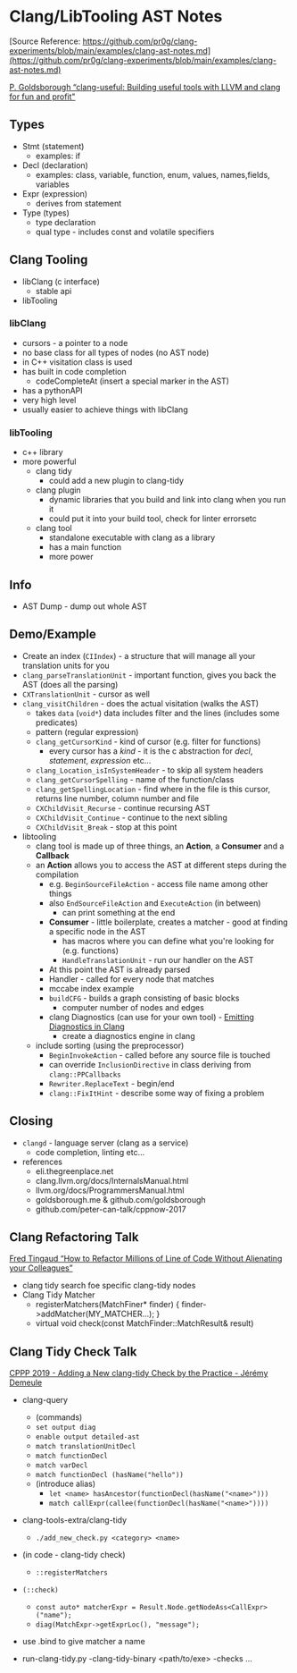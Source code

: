 # Clang/LibTooling AST Notes

[Source Reference: https://github.com/pr0g/clang-experiments/blob/main/examples/clang-ast-notes.md](https://github.com/pr0g/clang-experiments/blob/main/examples/clang-ast-notes.md)

[P. Goldsborough “clang-useful: Building useful tools with LLVM and clang for fun and profit"](https://youtu.be/E6i8jmiy8MY)

## Types

- Stmt (statement)
  - examples: if
- Decl (declaration)
  - examples: class, variable, function, enum, values, names,fields, variables
- Expr (expression)
  - derives from statement
- Type (types)
  - type declaration
  - qual type - includes const and volatile specifiers

## Clang Tooling

- libClang (c interface)
  - stable api
- libTooling

### libClang

- cursors - a pointer to a node
- no base class for all types of nodes (no AST node)
- in C++ visitation class is used
- has built in code completion
  - codeCompleteAt (insert a special marker in the AST)
- has a pythonAPI
- very high level
- usually easier to achieve things with libClang

### libTooling

- c++ library
- more powerful
  - clang tidy
    - could add a new plugin to clang-tidy
  - clang plugin
    - dynamic libraries that you build and link into clang when you run it
    - could put it into your build tool, check for linter errorsetc
  - clang tool
    - standalone executable with clang as a library
    - has a main function
    - more power

## Info

- AST Dump - dump out whole AST

## Demo/Example

- Create an index (`CIIndex`) - a structure that will manage all your translation units for you
- `clang_parseTranslationUnit` - important function, gives you back the AST (does all the parsing)
- `CXTranslationUnit` - cursor as well
- `clang_visitChildren` - does the actual visitation (walks the AST)
  - takes `data` (`void*`) data includes filter and the lines (includes some predicates)
  - pattern (regular expression)
  - `clang_getCursorKind` - kind of cursor (e.g. filter for functions)
    - every cursor has a _kind_ - it is the c abstraction for _decl_, _statement_, _expression_ etc...
  - `clang_Location_isInSystemHeader` - to skip all system headers
  - `clang_getCursorSpelling` - name of the function/class
  - `clang_getSpellingLocation` - find where in the file is this cursor, returns line number, column number and file
  - `CXChildVisit_Recurse` - continue recursing AST
  - `CXChildVisit_Continue` - continue to the next sibling
  - `CXChildVisit_Break` - stop at this point
- libtooling
  - clang tool is made up of three things, an **Action**, a **Consumer** and a **Callback**
  - an **Action** allows you to access the AST at different steps during the compilation
    - e.g. `BeginSourceFileAction` - access file name among other things
    - also `EndSourceFileAction` and `ExecuteAction` (in between)
      - can print something at the end
    - **Consumer** - little boilerplate, creates a matcher - good at finding a specific node in the AST
      - has macros where you can define what you're looking for (e.g. functions)
      - `HandleTranslationUnit` - run our handler on the AST
    - At this point the AST is already parsed
    - Handler - called for every node that matches
    - mccabe index example
    - `buildCFG` - builds a graph consisting of basic blocks
      - computer number of nodes and edges
    - clang Diagnostics (can use for your own tool) - [Emitting Diagnostics in Clang](http://www.goldsborough.me/c++/clang/llvm/tools/2017/02/24/00-00-06-emitting_diagnostics_and_fixithints_in_clang_tools)
      - create a diagnostics engine in clang
  - include sorting (using the preprocessor)
    - `BeginInvokeAction` - called before any source file is touched
    - can override `InclusionDirective` in class deriving from `clang::PPCallbacks`
    - `Rewriter.ReplaceText` - begin/end
    - `clang::FixItHint` - describe some way of fixing a problem

## Closing

- `clangd` - language server (clang as a service)
  - code completion, linting etc...
- references
  - eli.thegreenplace.net
  - clang.llvm.org/docs/InternalsManual.html
  - llvm.org/docs/ProgrammersManual.html
  - goldsborough.me & github.com/goldsborough
  - github.com/peter-can-talk/cppnow-2017

## Clang Refactoring Talk

[Fred Tingaud “How to Refactor Millions of Line of Code Without Alienating your Colleagues”](https://youtu.be/JPnN2c2odNY)

- clang tidy search foe specific clang-tidy nodes
- Clang Tidy Matcher
  - registerMatchers(MatchFiner\* finder) { finder->addMatcher(MY_MATCHER...); }
  - virtual void check(const MatchFinder::MatchResult& result)

## Clang Tidy Check Talk

[CPPP 2019 - Adding a New clang-tidy Check by the Practice - Jérémy Demeule](https://youtu.be/K-WhaEUEZWc)

- clang-query
  
  - (commands)
  - `set output diag`
  - `enable output detailed-ast`
  - `match translationUnitDecl`
  - `match functionDecl`
  - `match varDecl`
  - `match functionDecl (hasName("hello"))`
  - (introduce alias)
    - `let <name> hasAncestor(functionDecl(hasName("<name>")))`
    - `match callExpr(callee(functionDecl(hasName("<name>"))))`
- clang-tools-extra/clang-tidy
  
  - `./add_new_check.py <category> <name>`
- (in code - clang-tidy check)
  
  - `::registerMatchers`
- `(::check)`
  
  - `const auto* matcherExpr = Result.Node.getNodeAss<CallExpr>("name");`
  - `diag(MatchExpr->getExprLoc(), "message");`
- use .bind to give matcher a name

- run-clang-tidy.py -clang-tidy-binary \<path/to/exe> -checks ...
